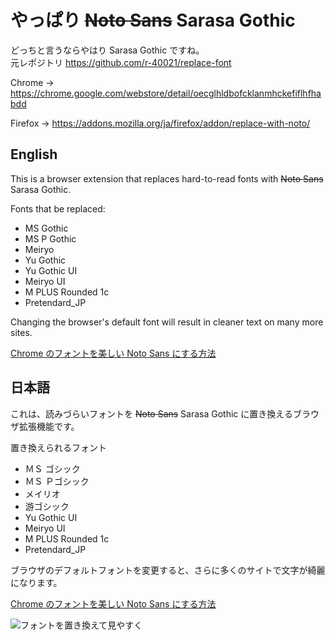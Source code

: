 # やっぱり ~~Noto Sans~~ Sarasa Gothic

どっちと言うならやはり Sarasa Gothic ですね。  
元レポジトリ https://github.com/r-40021/replace-font 


Chrome -> https://chrome.google.com/webstore/detail/oecglhldbofcklanmhckefiflhfhabdd

Firefox -> https://addons.mozilla.org/ja/firefox/addon/replace-with-noto/

## English
This is a browser extension that replaces hard-to-read fonts with ~~Noto Sans~~ Sarasa Gothic.

Fonts that be replaced:

- MS Gothic
- MS P Gothic
- Meiryo
- Yu Gothic
- Yu Gothic UI
- Meiryo UI
- M PLUS Rounded 1c
- Pretendard_JP

Changing the browser's default font will result in cleaner text on many more sites.

[Chrome のフォントを美しい Noto Sans にする方法](https://r-40021.github.io/blog/2022-05/font)

## 日本語

これは、読みづらいフォントを ~~Noto Sans~~ Sarasa Gothic に置き換えるブラウザ拡張機能です。

置き換えられるフォント

- ＭＳ ゴシック
- ＭＳ Ｐゴシック
- メイリオ
- 游ゴシック
- Yu Gothic UI
- Meiryo UI
- M PLUS Rounded 1c
- Pretendard_JP

ブラウザのデフォルトフォントを変更すると、さらに多くのサイトで文字が綺麗になります。

[Chrome のフォントを美しい Noto Sans にする方法](https://r-40021.github.io/blog/2022-05/font)

![フォントを置き換えて見やすく](https://user-images.githubusercontent.com/75155258/159868921-7dd6896a-19b0-41c9-86c3-8041ec9fe730.png)